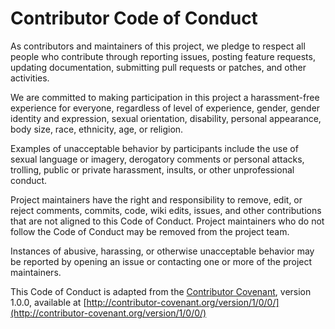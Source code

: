 # Contributor Code of Conduct

As contributors and maintainers of this project, we pledge to respect all people who contribute through reporting issues,
posting feature requests, updating documentation, submitting pull requests or patches, and other activities.

We are committed to making participation in this project a harassment-free experience for everyone, regardless of level
of experience, gender, gender identity and expression, sexual orientation, disability, personal appearance, body size,
race, ethnicity, age, or religion.

Examples of unacceptable behavior by participants include the use of sexual language or imagery, derogatory comments or
personal attacks, trolling, public or private harassment, insults, or other unprofessional conduct.

Project maintainers have the right and responsibility to remove, edit, or reject comments, commits, code, wiki edits,
issues, and other contributions that are not aligned to this Code of Conduct. Project maintainers who do not follow the
Code of Conduct may be removed from the project team.

Instances of abusive, harassing, or otherwise unacceptable behavior may be reported by opening an issue or contacting one
or more of the project maintainers.

This Code of Conduct is adapted from the [Contributor Covenant](http://contributor-covenant.org), version 1.0.0, available
at [http://contributor-covenant.org/version/1/0/0/](http://contributor-covenant.org/version/1/0/0/)
